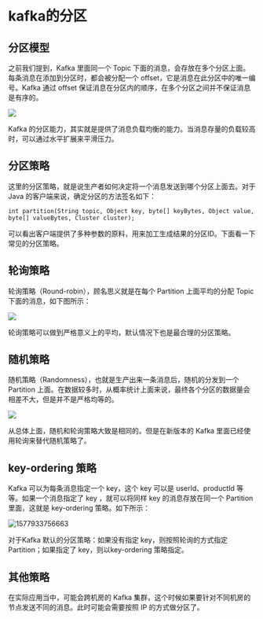 # kafka的分区

## 分区模型 

之前我们提到，Kafka 里面同一个 Topic 下面的消息，会存放在多个分区上面。每条消息在添加到分区时，都会被分配一个 offset，它是消息在此分区中的唯一编号。Kafka 通过 offset 保证消息在分区内的顺序，在多个分区之间并不保证消息是有序的。 

![](https://gitee.com/chenjinhua_939598604/resources/raw/img/static/20200102105442.png)

Kafka 的分区能力，其实就是提供了消息负载均衡的能力。当消息存量的负载较高时，可以通过水平扩展来平滑压力。

## 分区策略

这里的分区策略，就是说生产者如何决定将一个消息发送到哪个分区上面去。对于Java 的客户端来说，确定分区的方法签名如下：

```
int partition(String topic, Object key, byte[] keyBytes, Object value, byte[] valueBytes, Cluster cluster);
```

可以看出客户端提供了多种参数的原料，用来加工生成结果的分区ID。下面看一下常见的分区策略。

##  轮询策略

轮询策略（Round-robin），顾名思义就是在每个 Partition 上面平均的分配 Topic 下面的消息，如下图所示：

![](https://gitee.com/chenjinhua_939598604/resources/raw/img/static/20200102105502.png)

轮询策略可以做到严格意义上的平均，默认情况下也是最合理的分区策略。

## 随机策略

随机策略（Randomness），也就是生产出来一条消息后，随机的分发到一个 Partition 上面。在数据较多时，从概率统计上面来说，最终各个分区的数据量会相差不大，但是并不是严格均等的。

![](https://gitee.com/chenjinhua_939598604/resources/raw/img/static/20200102105529.png)

从总体上面，随机和轮询策略大致是相同的。但是在新版本的 Kafka 里面已经使用轮询来替代随机策略了。

## key-ordering 策略

Kafka 可以为每条消息指定一个 key，这个 key 可以是 userId、productId 等等。如果一个消息指定了 key ，就可以将同样 key 的消息存放在同一个 Partition 里面，这就是 key-ordering 策略。如下所示：

![1577933756663](C:\Users\Administrator\AppData\Local\Temp\1577933756663.png)

对于Kafka 默认的分区策略：如果没有指定 key，则按照轮询的方式指定 Partition；如果指定了 key，则以key-ordering 策略指定。

## 其他策略

在实际应用当中，可能会跨机房的 Kafka 集群，这个时候如果要针对不同机房的节点发送不同的消息。此时可能会需要按照 IP 的方式做分区了。

 

